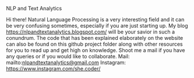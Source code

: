NLP and Text Analytics

Hi there! 
Natural Language Processing is a very interesting field and it can be very confusing sometimes, especially if you are just starting up. 
My blog https://nlpandtextanalytics.blogspot.com/ will be your savior in such a conundrum. The code that has been explained elaborately on the website can also be found on this github project folder along with other resources for you to read up and get high on knowledge. 
Shoot me a mail if you have any queries or if you would like to collaborate.
Mail: mailto:nlpandtextanalytics@gmail.com
Instagram: https://www.instagram.com/she.coder/

